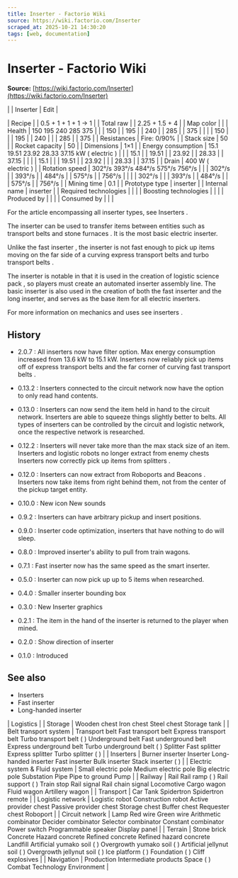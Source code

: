 ```yaml
---
title: Inserter - Factorio Wiki
source: https://wiki.factorio.com/Inserter
scraped_at: 2025-10-21 14:30:20
tags: [web, documentation]
---
```


# Inserter - Factorio Wiki

**Source:** [https://wiki.factorio.com/Inserter](https://wiki.factorio.com/Inserter)


|  | Inserter | Edit |

| Recipe |
| 0.5 + 1 + 1 + 1 → 1 |
| Total raw |
| 2.25 + 1.5 + 4 |
| Map color |  |
| Health | 150 195 240 285 375 |  |  | 150 |  | 195 |  | 240 |  | 285 |  | 375 |
|  |  | 150 |
|  | 195 |  | 240 |
|  | 285 |  | 375 |
| Resistances | Fire: 0/90% |
| Stack size | 50 |
| Rocket capacity | 50 |
| Dimensions | 1×1 |
| Energy consumption | 15.1 19.51 23.92 28.33 37.15 kW ( electric ) |  |  | 15.1 |  | 19.51 |  | 23.92 |  | 28.33 |  | 37.15 |
|  |  | 15.1 |
|  | 19.51 |  | 23.92 |
|  | 28.33 |  | 37.15 |
| Drain | 400 W ( electric ) |
| Rotation speed | 302°/s 393°/s 484°/s 575°/s 756°/s |  |  | 302°/s |  | 393°/s |  | 484°/s |  | 575°/s |  | 756°/s |
|  |  | 302°/s |
|  | 393°/s |  | 484°/s |
|  | 575°/s |  | 756°/s |
| Mining time | 0.1 |
| Prototype type | inserter |
| Internal name | inserter |
| Required technologies |
|  |
| Boosting technologies |
|  |
| Produced by |
|  |
| Consumed by |
|  |

For the article encompassing all inserter types, see Inserters .

The inserter can be used to transfer items between entities such as transport belts and stone furnaces . It is the most basic electric inserter.

Unlike the fast inserter , the inserter is not fast enough to pick up items moving on the far side of a curving express transport belts and turbo transport belts .

The inserter is notable in that it is used in the creation of logistic science pack , so players must create an automated inserter assembly line. The basic inserter is also used in the creation of both the fast inserter and the long inserter, and serves as the base item for all electric inserters.

For more information on mechanics and uses see inserters .

## History

- 2.0.7 : All inserters now have filter option. Max energy consumption increased from 13.6 kW to 15.1 kW. Inserters now reliably pick up items off of express transport belts and the far corner of curving fast transport belts .

- 0.13.2 : Inserters connected to the circuit network now have the option to only read hand contents.

- 0.13.0 : Inserters can now send the item held in hand to the circuit network. Inserters are able to squeeze things slightly better to belts. All types of inserters can be controlled by the circuit and logistic network, once the respective network is researched.

- 0.12.2 : Inserters will never take more than the max stack size of an item. Inserters and logistic robots no longer extract from enemy chests Inserters now correctly pick up items from splitters .

- 0.12.0 : Inserters can now extract from Roboports and Beacons . Inserters now take items from right behind them, not from the center of the pickup target entity.

- 0.10.0 : New icon New sounds

- 0.9.2 : Inserters can have arbitrary pickup and insert positions.

- 0.9.0 : Inserter code optimization, inserters that have nothing to do will sleep.

- 0.8.0 : Improved inserter's ability to pull from train wagons.

- 0.7.1 : Fast inserter now has the same speed as the smart inserter.

- 0.5.0 : Inserter can now pick up up to 5 items when researched.

- 0.4.0 : Smaller inserter bounding box

- 0.3.0 : New Inserter graphics

- 0.2.1 : The item in the hand of the inserter is returned to the player when mined.

- 0.2.0 : Show direction of inserter

- 0.1.0 : Introduced

## See also

- Inserters
- Fast inserter
- Long-handed inserter

| Logistics |
| Storage | Wooden chest Iron chest Steel chest Storage tank |
| Belt transport system | Transport belt Fast transport belt Express transport belt Turbo transport belt ( ) Underground belt Fast underground belt Express underground belt Turbo underground belt ( ) Splitter Fast splitter Express splitter Turbo splitter ( ) |
| Inserters | Burner inserter Inserter Long-handed inserter Fast inserter Bulk inserter Stack inserter ( ) |
| Electric system & Fluid system | Small electric pole Medium electric pole Big electric pole Substation Pipe Pipe to ground Pump |
| Railway | Rail Rail ramp ( ) Rail support ( ) Train stop Rail signal Rail chain signal Locomotive Cargo wagon Fluid wagon Artillery wagon |
| Transport | Car Tank Spidertron Spidertron remote |
| Logistic network | Logistic robot Construction robot Active provider chest Passive provider chest Storage chest Buffer chest Requester chest Roboport |
| Circuit network | Lamp Red wire Green wire Arithmetic combinator Decider combinator Selector combinator Constant combinator Power switch Programmable speaker Display panel |
| Terrain | Stone brick Concrete Hazard concrete Refined concrete Refined hazard concrete Landfill Artificial yumako soil ( ) Overgrowth yumako soil ( ) Artificial jellynut soil ( ) Overgrowth jellynut soil ( ) Ice platform ( ) Foundation ( ) Cliff explosives |
| Navigation | Production Intermediate products Space ( ) Combat Technology Environment |
